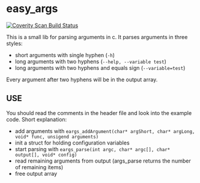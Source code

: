 # easy_args

[![Coverity Scan Build Status](https://scan.coverity.com/projects/15020/badge.svg)](https://scan.coverity.com/projects/jduepmeier-easy_args)

This is a small lib for parsing arguments in c.
It parses arguments in three styles:
* short arguments with single hyphen (``` -h ```)
* long arguments with two hyphens (```--help, --variable test```)
* long arguments with two hyphens and equals sign (```--variable=test```)

Every argument after two hyphens will be in the output array.

## USE

You should read the comments in the header file and look into the example code.
Short explanation:

* add arguments with ``` eargs_addArgument(char* argShort, char* argLong, void* func, unsigend arguments) ```
* init a struct for holding configuration variables
* start parsing with ``` eargs_parse(int argc, char* argc[], char* output[], void* config) ```
* read remaining arguments from output (args_parse returns the number of remaining items)
* free output array
